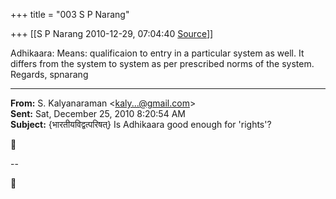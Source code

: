 +++
title = "003 S P Narang"

+++
[[S P Narang	2010-12-29, 07:04:40 [Source](https://groups.google.com/g/bvparishat/c/ntUtrOieo3w)]]



Adhikaara: Means: qualificaion to entry in a particular system as well. It differs from the system to system as per prescribed norms of the system. Regards, spnarang  

  

------------------------------------------------------------------------

**From:** S. Kalyanaraman \<[kaly...@gmail.com]()\>  
**Sent:** Sat, December 25, 2010 8:20:54 AM  
**Subject:** {भारतीयविद्वत्परिषत्} Is Adhikaara good enough for 'rights'?  



--  



